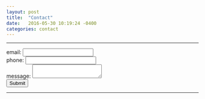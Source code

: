 ```yaml
---
layout: post
title:  "Contact"
date:   2016-05-30 10:19:24 -0400
categories: contact
---
```


***

<form action="https://getsimpleform.com/messages?form_api_token=d9b789c4edda3188d69e49e8b71d460b" method="post">
  <!-- the redirect_to is optional, the form will redirect to the referrer on submission -->
  <input type='hidden' name='redirect_to' value='<the complete return url e.g. http://fooey.com/thank-you.html>' />
  <!-- all your input fields here.... -->
  <label>email: </label>
  <input type='text' name='email' />
  <br />
  <label>phone: </label>
  <input type='text' name='phone' />
  <br />
  <label>message: </label>
  <textarea name="message"></textarea>
  <br />
  <input type='submit' value='Submit' />
</form>
      
***
